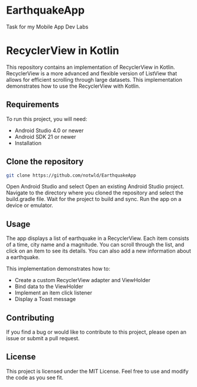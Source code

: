 # EarthquakeApp
Task for my Mobile App Dev Labs

# RecyclerView in Kotlin
This repository contains an implementation of RecyclerView in Kotlin. RecyclerView is a more advanced and flexible version of ListView that allows for efficient scrolling through large datasets. This implementation demonstrates how to use the RecyclerView with Kotlin.

## Requirements
To run this project, you will need:

- Android Studio 4.0 or newer
- Android SDK 21 or newer
- Installation

## Clone the repository
```bash
git clone https://github.com/notwld/EarthquakeApp
```
Open Android Studio and select Open an existing Android Studio project.
Navigate to the directory where you cloned the repository and select the build.gradle file.
Wait for the project to build and sync.
Run the app on a device or emulator.
## Usage
The app displays a list of earthquake in a RecyclerView. Each item consists of a time, city name and a magnitude. You can scroll through the list, and click on an item to see its details. You can also add a new information about a earthquake.

This implementation demonstrates how to:

- Create a custom RecyclerView adapter and ViewHolder
- Bind data to the ViewHolder
- Implement an item click listener
- Display a Toast message
## Contributing
If you find a bug or would like to contribute to this project, please open an issue or submit a pull request.

## License
This project is licensed under the MIT License. Feel free to use and modify the code as you see fit.
